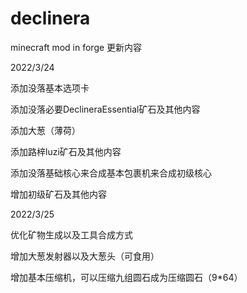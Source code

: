 # declinera
minecraft mod in forge
更新内容

2022/3/24

添加没落基本选项卡

添加没落必要DeclineraEssential矿石及其他内容

添加大葱（薄荷）

添加路梓luzi矿石及其他内容

添加没落基础核心来合成基本包裹机来合成初级核心

增加初级矿石及其他内容


2022/3/25

优化矿物生成以及工具合成方式

增加大葱发射器以及大葱头（可食用）

增加基本压缩机，可以压缩九组圆石成为压缩圆石（9*64）

